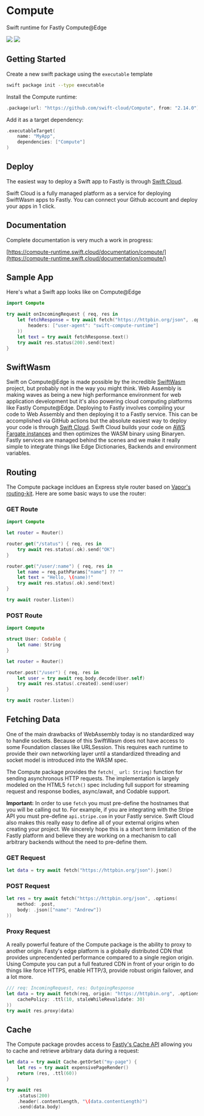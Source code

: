 # Compute

Swift runtime for Fastly Compute@Edge

[![](https://img.shields.io/endpoint?url=https%3A%2F%2Fswiftpackageindex.com%2Fapi%2Fpackages%2Fswift-cloud%2FCompute%2Fbadge%3Ftype%3Dswift-versions)](https://swiftpackageindex.com/swift-cloud/Compute) [![](https://img.shields.io/endpoint?url=https%3A%2F%2Fswiftpackageindex.com%2Fapi%2Fpackages%2Fswift-cloud%2FCompute%2Fbadge%3Ftype%3Dplatforms)](https://swiftpackageindex.com/swift-cloud/Compute)

## Getting Started

Create a new swift package using the `executable` template

```sh
swift package init --type executable
```

Install the Compute runtime:

```swift
.package(url: "https://github.com/swift-cloud/Compute", from: "2.14.0")
```

Add it as a target dependency:

```swift
.executableTarget(
    name: "MyApp",
    dependencies: ["Compute"]
)
```

## Deploy

The easiest way to deploy a Swift app to Fastly is through [Swift Cloud](https://swift.cloud).

Swift Cloud is a fully managed platform as a service for deploying SwiftWasm apps to Fastly. You can connect your Github account and deploy your apps in 1 click.

## Documentation

Complete documentation is very much a work in progress:

[https://compute-runtime.swift.cloud/documentation/compute/](https://compute-runtime.swift.cloud/documentation/compute/)

## Sample App

Here's what a Swift app looks like on Compute@Edge

```swift
import Compute

try await onIncomingRequest { req, res in
    let fetchResponse = try await fetch("https://httpbin.org/json", .options(
        headers: ["user-agent": "swift-compute-runtime"]
    ))
    let text = try await fetchResponse.text()
    try await res.status(200).send(text)
}
```

## SwiftWasm

Swift on Compute@Edge is made possible by the incredible [SwiftWasm](https://swiftwasm.org) project, but probably not in the way you might think. Web Assembly is making waves as being a new high performance environment for web application development but it's also powering cloud computing platforms like Fastly Compute@Edge. Deploying to Fastly involves compiling your code to Web Assembly and then deploying it to a Fastly service. This can be accomplished via GitHub actions but the absolute easiest way to deploy your code is through [Swift Cloud](https://swift.cloud). Swift Cloud builds your code on [AWS Fargate instances](https://github.com/swift-cloud/build) and then optimizes the WASM binary using Binaryen. Fastly services are managed behind the scenes and we make it really simple to integrate things like Edge Dictionaries, Backends and environment variables.

## Routing

The Compute package incldues an Express style router based on [Vapor's routing-kit](https://github.com/vapor/routing-kit). Here are some basic ways to use the router:

### GET Route

```swift
import Compute

let router = Router()

router.get("/status") { req, res in
    try await res.status(.ok).send("OK")
}

router.get("/user/:name") { req, res in
    let name = req.pathParams["name"] ?? ""
    let text = "Hello, \(name)!"
    try await res.status(.ok).send(text)
}

try await router.listen()
```

### POST Route

```swift
import Compute

struct User: Codable {
    let name: String
}

let router = Router()

router.post("/user") { req, res in
    let user = try await req.body.decode(User.self)
    try await res.status(.created).send(user)
}

try await router.listen()
```

## Fetching Data

One of the main drawbacks of WebAssembly today is no standardized way to handle sockets. Because of this SwiftWasm does not have access to some Foundation classes like URLSession. This requires each runtime to provide their own networking layer until a standardized threading and socket model is introduced into the WASM spec.

The Compute package provides the `fetch(_ url: String)` function for sending asynchronous HTTP requests. The implementation is largely modeled on the HTML5 `fetch()` spec including full support for streaming request and response bodies, async/await, and Codable support.

**Important:** In order to use `fetch` you must pre-define the hostnames that you will be calling out to. For example, if you are integrating with the Stripe API you must pre-define `api.stripe.com` in your Fastly service. Swift Cloud also makes this really easy to define all of your external origins when creating your project. We sincerely hope this is a short term limitation of the Fastly platform and believe they are working on a mechanism to call arbitrary backends without the need to pre-define them.

### GET Request

```swift
let data = try await fetch("https://httpbin.org/json").json()
```

### POST Request

```swift
let res = try await fetch("https://httpbin.org/json", .options(
    method: .post,
    body: .json(["name": "Andrew"])
))
```

### Proxy Request

A really powerful feature of the Compute package is the ability to proxy to another origin. Fasty's edge platform is a globally distributed CDN that provides unprecendented performance compared to a single region origin. Using Compute you can put a full featured CDN in front of your origin to do things like force HTTPS, enable HTTP/3, provide robust origin failover, and a lot more.

```swift
/// req: IncomingRequest, res: OutgoingResponse
let data = try await fetch(req, origin: "https://httpbin.org", .options(
    cachePolicy: .ttl(10, staleWhileRevalidate: 30)
))
try await res.proxy(data)
```

## Cache

The Compute package provdes access to [Fastly's Cache API](https://developer.fastly.com/learning/concepts/edge-state/cache#simple-cache) allowing you to cache and retrieve arbitrary data during a request:


```swift
let data = try await Cache.getOrSet("my-page") {
    let res = try await expensivePageRender()
    return (res, .ttl(60))
}

try await res
    .status(200)
    .header(.contentLength, "\(data.contentLength)")
    .send(data.body)
```
